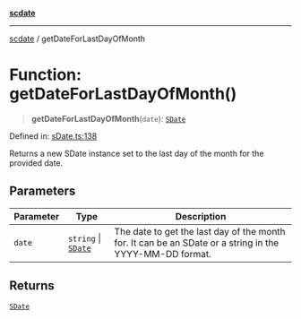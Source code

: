 [**scdate**](../README.md)

---

[scdate](../README.md) / getDateForLastDayOfMonth

# Function: getDateForLastDayOfMonth()

> **getDateForLastDayOfMonth**(`date`): [`SDate`](../classes/SDate.md)

Defined in: [sDate.ts:138](https://github.com/ericvera/scdate/blob/main/src/sDate.ts#L138)

Returns a new SDate instance set to the last day of the month for the
provided date.

## Parameters

| Parameter | Type                                       | Description                                                                                             |
| --------- | ------------------------------------------ | ------------------------------------------------------------------------------------------------------- |
| `date`    | `string` \| [`SDate`](../classes/SDate.md) | The date to get the last day of the month for. It can be an SDate or a string in the YYYY-MM-DD format. |

## Returns

[`SDate`](../classes/SDate.md)
